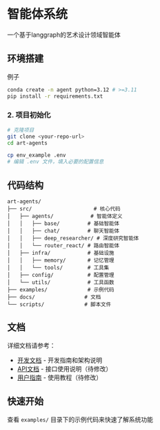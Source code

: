 # 智能体系统

一个基于langgraph的艺术设计领域智能体

## 环境搭建

例子

```bash
conda create -n agent python=3.12 # >=3.11
pip install -r requirements.txt
```

### 2. 项目初始化

```bash
# 克隆项目
git clone <your-repo-url>
cd art-agents

cp env_example .env
# 编辑 .env 文件，填入必要的配置信息
```

## 代码结构

```
art-agents/
├── src/                    # 核心代码
│   ├── agents/            # 智能体定义
│   │   ├── base/         # 基础智能体
│   │   ├── chat/         # 聊天智能体
│   │   ├── deep_researcher/ # 深度研究智能体
│   │   └── router_react/ # 路由智能体
│   ├── infra/            # 基础设施
│   │   ├── memory/       # 记忆管理
│   │   └── tools/        # 工具集
│   ├── config/           # 配置管理
│   └── utils/            # 工具函数
├── examples/             # 示例代码
├── docs/                # 文档
└── scripts/             # 脚本文件
```

## 文档

详细文档请参考：

- [开发文档](./docs/development/) - 开发指南和架构说明
- [API文档](./docs/api/) - 接口使用说明（待修改）
- [用户指南](./docs/user_guide/) - 使用教程（待修改）

## 快速开始

查看 `examples/` 目录下的示例代码来快速了解系统功能
